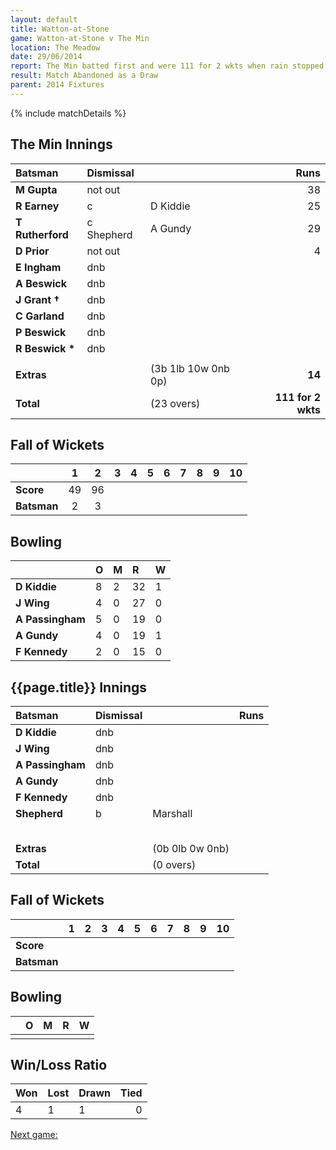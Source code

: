 ```yaml
---
layout: default
title: Watton-at-Stone
game: Watton-at-Stone v The Min
location: The Meadow
date: 29/06/2014
report: The Min batted first and were 111 for 2 wkts when rain stopped play. 
result: Match Abandoned as a Draw
parent: 2014 Fixtures
---
```


{% include matchDetails %}

## The Min Innings

| Batsman | Dismissal |  | Runs |
|:---|:---|---|---:|
| **M Gupta** | not out |  | 38 |
| **R Earney** | c | D Kiddie | 25 |
| **T Rutherford** | c Shepherd | A Gundy | 29 |
| **D Prior** | not out |  | 4 |
| **E Ingham** | dnb |  |  |
| **A Beswick** | dnb |  |  |
| **J Grant &#8224;** | dnb |  |  |
| **C Garland** | dnb |  |  |
| **P Beswick** | dnb |  |  |
| **R Beswick &#42;** | dnb |  |  |
|  |  |  |  |
| **Extras** | | (3b 1lb 10w 0nb 0p) | **14** |
| **Total** | | (23 overs) | **111 for 2 wkts** |

## Fall of Wickets

| | 1 | 2 | 3 | 4 | 5 | 6 | 7 | 8 | 9 | 10 |
|---|:---:|:---:|:---:|:---:|:---:|:---:|:---:|:---:|:---:|:---:|
| **Score** | 49 | 96 |  |  |  |  |  |  |  |  |
| **Batsman** | 2 | 3 |  |  |  |  |  |  |  |  |

## Bowling

| | O | M | R | W |
|---|:---|:---|:---|:---|
| **D Kiddie** | 8 | 2 | 32 | 1 |
| **J Wing** | 4 | 0 | 27 | 0 |
| **A Passingham** | 5 | 0 | 19 | 0 |
| **A Gundy** | 4 | 0 | 19 | 1 |
| **F Kennedy** | 2 | 0 | 15 | 0 |

## {{page.title}} Innings

| Batsman | Dismissal |  | Runs |
|:---|:---|---|---:|
| **D Kiddie** | dnb |  |  |
| **J Wing** | dnb |  |  |
| **A Passingham** | dnb |  |  |
| **A Gundy** | dnb |  |  |
| **F Kennedy** | dnb |  |  |
| **Shepherd** | b | Marshall |  |
|  |  |  |  |
|  |  |  |  |
|  |  |  |  |
|  |  |  |  |
|  |  |  |  |
| **Extras** | | (0b 0lb 0w 0nb) |  |
| **Total** | | (0 overs) |  |

## Fall of Wickets

| | 1 | 2 | 3 | 4 | 5 | 6 | 7 | 8 | 9 | 10 |
|---|:---:|:---:|:---:|:---:|:---:|:---:|:---:|:---:|:---:|:---:|
| **Score** |  |  |  |  |  |  |  |  |  |  |
| **Batsman** |  |  |  |  |  |  |  |  |  |  |

## Bowling

| | O | M | R | W |
|---|:---|:---|:---|:---|
|  |  |  |  |  |

## Win/Loss Ratio

| Won | Lost | Drawn | Tied |
|:---|:---|:---|---:|
| 4 | 1 | 1 | 0 |

[Next game:]({{page.next}})